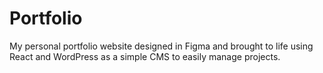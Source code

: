 # Portfolio
My personal portfolio website designed in Figma and brought to life using React and WordPress as a simple CMS to easily manage projects. 
